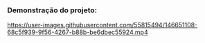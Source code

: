 ### Demonstração do projeto:

https://user-images.githubusercontent.com/55815494/146651108-68c5f939-9f56-4267-b88b-be6dbec55924.mp4